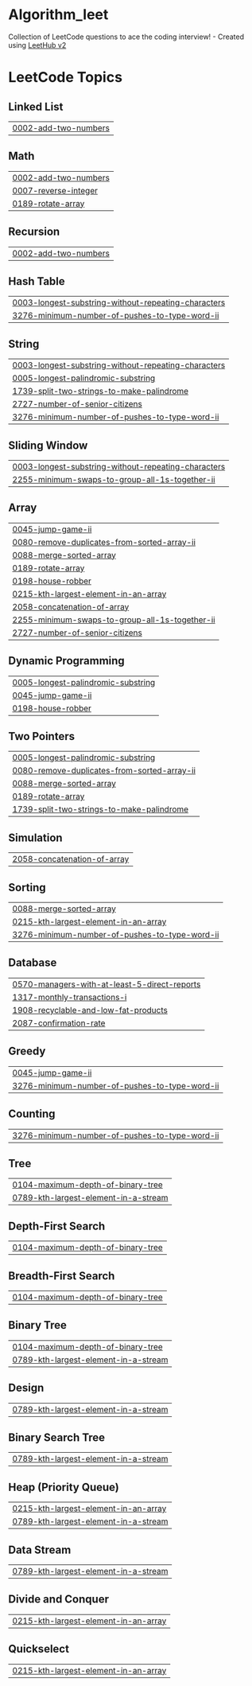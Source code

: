 # Algorithm_leet
Collection of LeetCode questions to ace the coding interview! - Created using [LeetHub v2](https://github.com/arunbhardwaj/LeetHub-2.0)

<!---LeetCode Topics Start-->
# LeetCode Topics
## Linked List
|  |
| ------- |
| [0002-add-two-numbers](https://github.com/kungbi/Algorithm_leet/tree/master/0002-add-two-numbers) |
## Math
|  |
| ------- |
| [0002-add-two-numbers](https://github.com/kungbi/Algorithm_leet/tree/master/0002-add-two-numbers) |
| [0007-reverse-integer](https://github.com/kungbi/Algorithm_leet/tree/master/0007-reverse-integer) |
| [0189-rotate-array](https://github.com/kungbi/Algorithm_leet/tree/master/0189-rotate-array) |
## Recursion
|  |
| ------- |
| [0002-add-two-numbers](https://github.com/kungbi/Algorithm_leet/tree/master/0002-add-two-numbers) |
## Hash Table
|  |
| ------- |
| [0003-longest-substring-without-repeating-characters](https://github.com/kungbi/Algorithm_leet/tree/master/0003-longest-substring-without-repeating-characters) |
| [3276-minimum-number-of-pushes-to-type-word-ii](https://github.com/kungbi/Algorithm_leet/tree/master/3276-minimum-number-of-pushes-to-type-word-ii) |
## String
|  |
| ------- |
| [0003-longest-substring-without-repeating-characters](https://github.com/kungbi/Algorithm_leet/tree/master/0003-longest-substring-without-repeating-characters) |
| [0005-longest-palindromic-substring](https://github.com/kungbi/Algorithm_leet/tree/master/0005-longest-palindromic-substring) |
| [1739-split-two-strings-to-make-palindrome](https://github.com/kungbi/Algorithm_leet/tree/master/1739-split-two-strings-to-make-palindrome) |
| [2727-number-of-senior-citizens](https://github.com/kungbi/Algorithm_leet/tree/master/2727-number-of-senior-citizens) |
| [3276-minimum-number-of-pushes-to-type-word-ii](https://github.com/kungbi/Algorithm_leet/tree/master/3276-minimum-number-of-pushes-to-type-word-ii) |
## Sliding Window
|  |
| ------- |
| [0003-longest-substring-without-repeating-characters](https://github.com/kungbi/Algorithm_leet/tree/master/0003-longest-substring-without-repeating-characters) |
| [2255-minimum-swaps-to-group-all-1s-together-ii](https://github.com/kungbi/Algorithm_leet/tree/master/2255-minimum-swaps-to-group-all-1s-together-ii) |
## Array
|  |
| ------- |
| [0045-jump-game-ii](https://github.com/kungbi/Algorithm_leet/tree/master/0045-jump-game-ii) |
| [0080-remove-duplicates-from-sorted-array-ii](https://github.com/kungbi/Algorithm_leet/tree/master/0080-remove-duplicates-from-sorted-array-ii) |
| [0088-merge-sorted-array](https://github.com/kungbi/Algorithm_leet/tree/master/0088-merge-sorted-array) |
| [0189-rotate-array](https://github.com/kungbi/Algorithm_leet/tree/master/0189-rotate-array) |
| [0198-house-robber](https://github.com/kungbi/Algorithm_leet/tree/master/0198-house-robber) |
| [0215-kth-largest-element-in-an-array](https://github.com/kungbi/Algorithm_leet/tree/master/0215-kth-largest-element-in-an-array) |
| [2058-concatenation-of-array](https://github.com/kungbi/Algorithm_leet/tree/master/2058-concatenation-of-array) |
| [2255-minimum-swaps-to-group-all-1s-together-ii](https://github.com/kungbi/Algorithm_leet/tree/master/2255-minimum-swaps-to-group-all-1s-together-ii) |
| [2727-number-of-senior-citizens](https://github.com/kungbi/Algorithm_leet/tree/master/2727-number-of-senior-citizens) |
## Dynamic Programming
|  |
| ------- |
| [0005-longest-palindromic-substring](https://github.com/kungbi/Algorithm_leet/tree/master/0005-longest-palindromic-substring) |
| [0045-jump-game-ii](https://github.com/kungbi/Algorithm_leet/tree/master/0045-jump-game-ii) |
| [0198-house-robber](https://github.com/kungbi/Algorithm_leet/tree/master/0198-house-robber) |
## Two Pointers
|  |
| ------- |
| [0005-longest-palindromic-substring](https://github.com/kungbi/Algorithm_leet/tree/master/0005-longest-palindromic-substring) |
| [0080-remove-duplicates-from-sorted-array-ii](https://github.com/kungbi/Algorithm_leet/tree/master/0080-remove-duplicates-from-sorted-array-ii) |
| [0088-merge-sorted-array](https://github.com/kungbi/Algorithm_leet/tree/master/0088-merge-sorted-array) |
| [0189-rotate-array](https://github.com/kungbi/Algorithm_leet/tree/master/0189-rotate-array) |
| [1739-split-two-strings-to-make-palindrome](https://github.com/kungbi/Algorithm_leet/tree/master/1739-split-two-strings-to-make-palindrome) |
## Simulation
|  |
| ------- |
| [2058-concatenation-of-array](https://github.com/kungbi/Algorithm_leet/tree/master/2058-concatenation-of-array) |
## Sorting
|  |
| ------- |
| [0088-merge-sorted-array](https://github.com/kungbi/Algorithm_leet/tree/master/0088-merge-sorted-array) |
| [0215-kth-largest-element-in-an-array](https://github.com/kungbi/Algorithm_leet/tree/master/0215-kth-largest-element-in-an-array) |
| [3276-minimum-number-of-pushes-to-type-word-ii](https://github.com/kungbi/Algorithm_leet/tree/master/3276-minimum-number-of-pushes-to-type-word-ii) |
## Database
|  |
| ------- |
| [0570-managers-with-at-least-5-direct-reports](https://github.com/kungbi/Algorithm_leet/tree/master/0570-managers-with-at-least-5-direct-reports) |
| [1317-monthly-transactions-i](https://github.com/kungbi/Algorithm_leet/tree/master/1317-monthly-transactions-i) |
| [1908-recyclable-and-low-fat-products](https://github.com/kungbi/Algorithm_leet/tree/master/1908-recyclable-and-low-fat-products) |
| [2087-confirmation-rate](https://github.com/kungbi/Algorithm_leet/tree/master/2087-confirmation-rate) |
## Greedy
|  |
| ------- |
| [0045-jump-game-ii](https://github.com/kungbi/Algorithm_leet/tree/master/0045-jump-game-ii) |
| [3276-minimum-number-of-pushes-to-type-word-ii](https://github.com/kungbi/Algorithm_leet/tree/master/3276-minimum-number-of-pushes-to-type-word-ii) |
## Counting
|  |
| ------- |
| [3276-minimum-number-of-pushes-to-type-word-ii](https://github.com/kungbi/Algorithm_leet/tree/master/3276-minimum-number-of-pushes-to-type-word-ii) |
## Tree
|  |
| ------- |
| [0104-maximum-depth-of-binary-tree](https://github.com/kungbi/Algorithm_leet/tree/master/0104-maximum-depth-of-binary-tree) |
| [0789-kth-largest-element-in-a-stream](https://github.com/kungbi/Algorithm_leet/tree/master/0789-kth-largest-element-in-a-stream) |
## Depth-First Search
|  |
| ------- |
| [0104-maximum-depth-of-binary-tree](https://github.com/kungbi/Algorithm_leet/tree/master/0104-maximum-depth-of-binary-tree) |
## Breadth-First Search
|  |
| ------- |
| [0104-maximum-depth-of-binary-tree](https://github.com/kungbi/Algorithm_leet/tree/master/0104-maximum-depth-of-binary-tree) |
## Binary Tree
|  |
| ------- |
| [0104-maximum-depth-of-binary-tree](https://github.com/kungbi/Algorithm_leet/tree/master/0104-maximum-depth-of-binary-tree) |
| [0789-kth-largest-element-in-a-stream](https://github.com/kungbi/Algorithm_leet/tree/master/0789-kth-largest-element-in-a-stream) |
## Design
|  |
| ------- |
| [0789-kth-largest-element-in-a-stream](https://github.com/kungbi/Algorithm_leet/tree/master/0789-kth-largest-element-in-a-stream) |
## Binary Search Tree
|  |
| ------- |
| [0789-kth-largest-element-in-a-stream](https://github.com/kungbi/Algorithm_leet/tree/master/0789-kth-largest-element-in-a-stream) |
## Heap (Priority Queue)
|  |
| ------- |
| [0215-kth-largest-element-in-an-array](https://github.com/kungbi/Algorithm_leet/tree/master/0215-kth-largest-element-in-an-array) |
| [0789-kth-largest-element-in-a-stream](https://github.com/kungbi/Algorithm_leet/tree/master/0789-kth-largest-element-in-a-stream) |
## Data Stream
|  |
| ------- |
| [0789-kth-largest-element-in-a-stream](https://github.com/kungbi/Algorithm_leet/tree/master/0789-kth-largest-element-in-a-stream) |
## Divide and Conquer
|  |
| ------- |
| [0215-kth-largest-element-in-an-array](https://github.com/kungbi/Algorithm_leet/tree/master/0215-kth-largest-element-in-an-array) |
## Quickselect
|  |
| ------- |
| [0215-kth-largest-element-in-an-array](https://github.com/kungbi/Algorithm_leet/tree/master/0215-kth-largest-element-in-an-array) |
<!---LeetCode Topics End-->